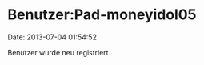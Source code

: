Benutzer:Pad-moneyidol05
========================

Date: 2013-07-04 01:54:52

Benutzer wurde neu registriert
